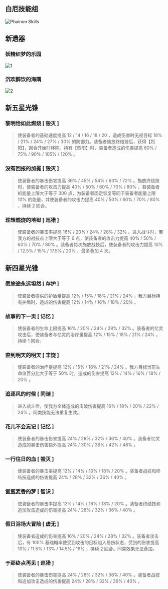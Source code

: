 ## 白厄技能组
![Phainon Skills](https://static1.keepcdn.com/user-avatar/2025/05/22/11/67dec4444178fb0001f541ac/ciallo/2499c3debc720d9459f698fbc1c2e93d_3.4v1%20白厄.png)
## 新遗器
### 妖精织梦的乐园
![1](https://static1.keepcdn.com/user-avatar/2025/05/22/11/67dec4444178fb0001f541ac/ciallo/703b4cbd498d3bae355296bb1f93358b_a89f6913-f247-4ca3-8883-e6146410dc19.png)
### 沉欢醉饮的海隅
![2](https://static1.keepcdn.com/user-avatar/2025/05/22/11/67dec4444178fb0001f541ac/ciallo/caf938d980c46ea0107ab2302c759338_49b95632-6c09-4310-83b1-07f952037c51.png)
## 新五星光锥
### 黎明恰如此燃烧 [ 毁灭 ]
> 使装备者的基础速度提高 12 / 14 / 16 / 18 / 20 ，造成伤害时无视目标 18% / 21% / 24% / 27% / 30% 的防御力。装备者施放终结技后，获得【烈阳】，回合开始时移除。持有【烈阳】时，装备者造成的伤害提高 60% / 75% / 90% / 105% / 120% 。
### 没有回报的加冕 [ 毁灭 ]
> 使装备者的暴击伤害提高 36% / 45% / 54% / 63% / 72% 。施放终结技时，使装备者的攻击力提高 40% / 50% / 60% / 70% / 80% ，若装备者的能量上限大于等于 300 点，为装备者固定恢复等同于装备者能量上限 10% 的能量，并使装备者的攻击力提高 40% / 50% / 60% / 70% / 80% ，持续 2 回合。
### 理想燃烧的地狱 [ 巡猎 ]
> 使装备者的暴击率提高 16% / 20% / 24% / 28% / 32% 。进入战斗时，若我方的战技点上限大于等于 6 点，使装备者的攻击力提高 40% / 50% / 60% / 70% / 80% 。装备者每次施放战技后，使装备者的攻击力提高 10% / 12.5% / 15% / 17.5% / 20% ，最多叠加 4 次。
## 新四星光锥
### 愿旅途永远坦然 [ 存护 ]
> 使装备者提供的护盾量提高 12% / 15% / 18% / 21% / 24% ，我方目标持有护盾时，造成的伤害提高 12% / 14% / 16% / 18% / 20% 。
### 故事的下一页 [ 记忆 ]
> 使装备者的生命上限提高 16% / 20% / 24% / 28% / 32% 。装备者的忆灵攻击后，使装备者与忆灵的治疗量提高 12% / 15% / 18% / 21% / 24% ，持续 1 回合。
### 直到明天的明天 [ 丰饶 ]
> 使装备者的治疗量提高 12% / 15% / 18% / 21% / 24% 。我方目标当前生命值百分比大于等于 50% 时，造成的伤害提高 12% / 14% / 16% / 18% / 20% 。
### 追逐风的时候 [ 同谐 ]
> 进入战斗后，使我方全体造成的击破伤害提高 16% / 18% / 20% / 22% / 24% 。同类技能无法重复生效。
### 花儿不会忘记 [ 记忆 ]
> 使装备者的暴击伤害提高 24% / 28% / 32% / 36% / 40% 。装备者忆灵造成的暴击伤害额外提高 24% / 30% / 36% / 42% / 48% 。
### 一行往日的血 [ 毁灭 ]
> 使装备者的暴击率提高 12% / 14% / 16% / 18% / 20% 。装备者战技和终结技造成的伤害提高 24% / 28% / 32% / 36% / 40% 。
### 氤氲麦香的梦 [ 智识 ]
> 使装备者的暴击率提高 12% / 14% / 16% / 18% / 20% 。装备者终结技和追加攻击造成的伤害提高 24% / 28% / 32% / 36% / 40% 。
### 假日浴场大冒险 [ 虚无 ]
> 使装备者造成的伤害提高 16% / 20% / 24% / 28% / 32% 。装备者攻击后，有 100% 基础概率使受到攻击的目标陷入易伤状态，受到的伤害提高 10% / 11.5% / 13% / 14.5% / 16% ，持续 2 回合。同类效果无法叠加。
### 于那终点再见 [ 巡猎 ]
> 使装备者的暴击伤害提高 24% / 28% / 32% / 36% / 40% 。装备者战技和追加攻击造成的伤害提高 24% / 28% / 32% / 36% / 40% 。

